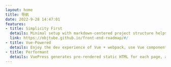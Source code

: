 ```yaml
---
layout: home
title: 导航
date: 2022-9-28 14:47:01
features:
- title: Simplicity First
  details: Minimal setup with markdown-centered project structure helps you focus on writing.
  link: https://objtube.github.io/front-end-roadmap/#/
- title: Vue-Powered
  details: Enjoy the dev experience of Vue + webpack, use Vue components in markdown, and develop custom themes with Vue.
- title: Performant
  details: VuePress generates pre-rendered static HTML for each page, and runs as an SPA once a page is loaded.
---
```



[//]: # (<Navigate />)
